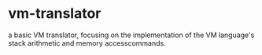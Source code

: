# vm-translator
a basic VM translator, focusing on the implementation of the VM language's stack arithmetic and memory accesscommands.
